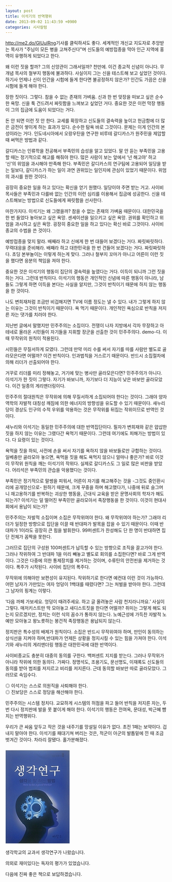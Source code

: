 ```yaml
---
layout: post
title: 이석기의 반역행위
date: 2013-09-02 11:43:59 +0900
categories: 시사칼럼
---
```

<http://me2.do/GIUuIRng>기사를 클릭하셔도 좋다. 세계적인 개신교 지도자로 추앙받는 목사가 "주님이 모든 병을 고쳐주신다"며 신도들의 예방접종을 막아 인근 지역에 홍역이 유행하게 되었다고 한다. 


  


왜 이런 짓을 할까? 그의 신앙관이 그래서일까? 천만에. 이건 종교적 신념이 아니다. 무개념 목사의 철부지 행동에 불과하다. 사실이지 그는 신을 테스트해 보고 싶었던 것이다. 하기사 언제나 신이 인간을 시험에 들게 한다면 불공정하지 않은가? 인간도 가끔은 신을 시험에 들게 해야 한다. 


  


장한 짓이다. 그렇다. 참을 수 없는 존재의 가벼움. 신과 한 번 맞장을 떠보고 싶은 순수한 욕망. 신을 툭 건드려서 짜릿함을 느껴보고 싶었던 거다. 중요한 것은 이런 막장 행동이 그의 집금에 도움이 되었다는 거다. 


  


돈 안 되면 이런 짓 안 한다. 교세를 확장하고 신도들의 결속력을 높이고 헌금함에 더 많은 금전이 쌓이게 하는 효과가 있다. 순수한 탐욕 바로 그것이다. 문제는 이게 인간의 본성이라는 거다. 인도네시아에서 오랑우탄을 연구한 비루테 갈디카스가 원주민을 제압할 때 써먹은 방법과 같다. 


  


갈디카스는 인류학을 전공해서 부족민의 습성을 알고 있었다. 말 안 듣는 부족민을 고용할 때는 정기적으로 해고를 해줘야 한다. 많은 사람이 보는 앞에서 ‘넌 해고야’ 하고 ‘신’의 위엄을 과시해야 만족해 한다. 부족민은 갈디카스의 연구팀에 고용되어 일당을 받는 일보다, 갈디카스가 하는 일이 과연 권위있는 일인지에 관심이 있었기 때문이다. 위엄의 과시를 원한 것이다.


  


굉장히 중요한 일을 하고 있다는 확신을 얻기 원했다. 일당이야 주면 받는 거고. 사이비 목사들은 부족민과 다를바 없는 인간의 이런 심리를 이용해서 집금에 성공한다. 신을 테스트해보는 방법으로 신도들에게 짜릿함을 선사한다. 


  


마찬가지다. 이석기는 왜 그랬을까? 참을 수 없는 존재의 가벼움 때문이다. 대한민국을 한 번 들었다 놓아보고 싶은 욕망. 센세이션을 일으키고 싶은 욕망. 권위를 확인하고 위엄을 과시하고 싶은 욕망. 굉장히 중요한 일을 하고 있다는 확신 바로 그것이다. 사이비 종교의 수법을 쓴 것이다. 


  


예방접종을 맞지 말라. 배째라 하고 신에게 한 번 대들어 보겠다는 거다. 짜릿짜릿하다. 무력대응을 준비해라. 배째라 하고 대한민국을 한 번 건들어 보겠다는 거다. 짜릿짜릿하다. 초딩 본부놀이는 이렇게 하는게 맞다. 그러나 철부지 꼬마가 아니고 어른이 이런 짓을 했다면 응분의 책임을 져야 한다. 


  


중요한 것은 이석기의 행동이 집단의 결속력을 높였다는 거다. 이득이 되니까 그런 짓을 하는 거다. 그런데 반칙이다. 이석기의 행동은 개인적인 신념에 따른 행동이 아니라, 남들도 그렇게 하면 이득을 본다는 사실을 알지만, 그것이 반칙이기 때문에 하지 않는 행동을 한 것이다. 


  


나도 변희재처럼 조금만 비겁해지면 TV에 이름 정도는 낼 수 있다. 내가 그렇게 하지 않는 이유는 그것이 반칙이기 때문이다. 욕 먹기 때문이다. 개인적인 욕심으로 반칙을 저지른 자는 댓가를 치러야 한다. 


  


지난번 글에서 말했지만 민주주의는 소집이다. 전쟁이 나자 지방에서 각자 무장하고 아테네로 올라온 시민들이 자기들을 지휘할 장군을 선출한 것이 민주주의다. demo-다. 이때 무작위의 원칙이 적용된다. 


  


시민들은 무질서하게 모였다. 그런데 만약 미리 수를 써서 자기를 따를 사람만 별도로 골라모은다면 어떨까? 이건 반칙이다. 인과법칙을 거스르기 때문이다. 반드시 소집절차에 의해 리더가 선출되어야 한다.


  


거꾸로 리더를 미리 정해놓고, 거기에 맞는 병사만 골라모은다면? 민주주의가 아니다. 이석기가 한 짓이 그렇다. 자기가 바보니까, 자기보다 더 지능이 낮은 바보만 골라모았다. 이건 일종의 게리맨더링이다.


  


민주주의 절대원칙은 무작위에 의해 무질서하게 소집되어야 한다는 것이다. 그래야 양자역학의 자발적 대칭성 깨짐에 의한 에너지의 방향성을 유도할 수 있기 때문이다. 새누리당이 경상도 인구의 수적 우위를 악용하는 것은 무작위를 뒤집는 작위이므로 반역인 것이다. 


  


새누리와 이석기는 동일한 민주주의에 대한 반역집단이다. 필자가 변희재와 같은 얍삽한 짓을 하지 않는 이유는 그랬다간 욕먹기 때문이다. 그런데 여기에도 피해가는 방법이 있다. 다 요령이 있는 것이다.


  


욕먹을 짓을 하되, 사전에 손을 써서 자기를 욕하지 않을 바보들로만 규합하는 것이다. 일베충만 골라모아 놓으면, 욕먹을 짓을 해도 욕먹지 않으니 얼마나 좋은가? 바로 이것이 무작위 원칙을 깨는 이석기의 작위다. 실제로 갈디카스도 그 일로 많은 비판을 받았다. 어리석은 부족민의 관습을 악용했다는 것이다. 


  


부족민은 정기적으로 말썽을 피워서, 어른이 자기를 해고해주는 것을 -그것도 중인환시리에 공개망신으로- 원하기 때문에, 크게 꾸중을 하며 해고했다가, 나중에 뒤로 슬그머니 재고용하기를 반복하는 괴상한 행동을, 근대식 교육을 받은 문명사회의 학자가 해도 되는가? 이석기는 덜 떨어진 부족민만 골라모아서 족장행동을 한 것이다. 이것이 현대사회에서 용납이 되는가? 


  


민주주의는 자발적 소집이며 소집은 무작위여야 한다. 왜 무작위여야 하는가? 그래야 리더가 일정한 방향으로 집단을 이끌 때 반대파가 발목을 잡을 수 있기 때문이다. 이때 반대파가 1이라도 굉장히 큰 힘을 발휘한다. 99퍼센트가 찬성해도 단 한 명이 반대하면 집단 전체가 꼼짝을 못한다. 


  


그러므로 집단의 구성원 100퍼센트가 납득할 수 있는 방향으로 조직을 끌고가야 한다. 그러나 작위하여 그 반대파 1을 미리 빼놓고 별도로 회의를 소집한다면? 바로 그게 반역이다. 그것은 다중에 의한 통제장치를 제거하는 것이며, 수류탄의 안전핀을 제거하는 것이다. 폭주가 시작된다. 사이비 집단의 폭주다. 


  


무작위에 의해야만 보편성이 유지된다. 작위하기로 한다면 예컨대 이런 것이 가능하다. 어떤 남자가 가만있는 여자 엉덩이 1백대를 때렸다면? 그는 처벌을 받아야 한다. 그런데 그 남자의 핑계는 이렇다. 


  


‘다음 까페 가보세요. 엉덩이 때려주세요. 하고 글 올려놓은 사람 천지라니까요.’ 사실이 그렇다. 매저키스트만 딱 모아놓고 새디스트짓을 한다면 어떨까? 취미는 그렇게 해도 되는지 모르겠지만, 정치는 이런 식의 꼼수가 통하지 않는다. 노예근성에 가득찬 자발적 노예만 모아놓고 왕노릇하는 봉건적 족장행동은 용납되지 않는다. 


  


정치판은 특수성의 배제가 원칙이다. 소집은 반드시 무작위여야 하며, 만인이 동의하는 상식선을 지켜야 하며,반대파가 언제든 상황을 정지시킬 수 있는 힘을 가져야 한다. 이석기와 새누리의 게리맨더링 행동은 대한민국에 대한 반역이다. 


  


사이비종교도 충분히 대중의 동의를 구한다. 백퍼센트 지지를 받는다. 그러나 무작위가 아니라 작위에 의한 동의다. 가짜다. 정명석도, 조용기도, 문선명도, 이재록도 신도들의 동의를 받아 범죄를 저지르고 비리를 저지른다. 근데 동의할 바보만 따로 골라모았다. 그러므로 속임수다. 


  


◎ 이석기는 스스로 의원직을 사퇴해야 한다.    
◎ 진보당은 스스로 정당을 해산해야 한다. 


  


민주주의는 시스템 정치다. 교묘하게 시스템의 허점을 파고 들어 반칙을 저지른 자는, 두 번 다시 정치판에 발을 못 붙이게 해야 한다. 이석기의 행동은 전여옥, 문대성, 박근혜 뺨치는 반역행위다. 



우리가 큰 싸움 앞두고 작은 것을 내주기를 망설일 이유가 없다. 초전 1패는 보약이다. 겁내지 말아야 한다. 이석기를 패대기쳐 버리는 것은, 적군이 아군의 발톱밑에 낀 때 조금 벗겨간 것이다. 차라리 잘됐다. 홀가분해졌다. 


  


 ### 



 <img style="CURSOR: pointer" title="1234.JPG" alt="1234.JPG" src="files/attach/images/198/173/383/1234.JPG" width="200" height="291" rel="xe_gallery" />



생각학교의 교과서 생각연구가 나왔습니다. 

의외로 재미있다는 독자의 평가가 있었습니다.

다음에 진짜 좋은 책으로 보답하겠습니다.